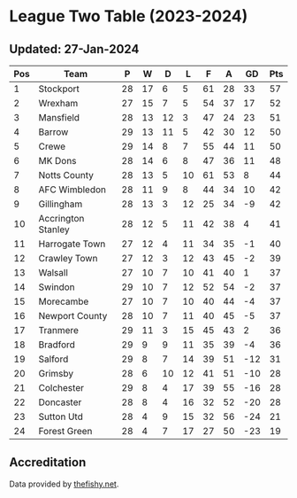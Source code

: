 # League Two Table (2023-2024)
## Updated: 27-Jan-2024

| Pos | Team | P | W | D | L | F | A | GD | Pts |
| --- | --- | --- | --- | --- | --- | --- | --- | --- | --- |
| 1 | Stockport | 28 | 17 | 6 | 5 | 61 | 28 | 33 | 57 |
| 2 | Wrexham | 27 | 15 | 7 | 5 | 54 | 37 | 17 | 52 |
| 3 | Mansfield | 28 | 13 | 12 | 3 | 47 | 24 | 23 | 51 |
| 4 | Barrow | 29 | 13 | 11 | 5 | 42 | 30 | 12 | 50 |
| 5 | Crewe | 29 | 14 | 8 | 7 | 55 | 44 | 11 | 50 |
| 6 | MK Dons | 28 | 14 | 6 | 8 | 47 | 36 | 11 | 48 |
| 7 | Notts County | 28 | 13 | 5 | 10 | 61 | 53 | 8 | 44 |
| 8 | AFC Wimbledon | 28 | 11 | 9 | 8 | 44 | 34 | 10 | 42 |
| 9 | Gillingham | 28 | 13 | 3 | 12 | 25 | 34 | -9 | 42 |
| 10 | Accrington Stanley | 28 | 12 | 5 | 11 | 42 | 38 | 4 | 41 |
| 11 | Harrogate Town | 27 | 12 | 4 | 11 | 34 | 35 | -1 | 40 |
| 12 | Crawley Town | 27 | 12 | 3 | 12 | 43 | 45 | -2 | 39 |
| 13 | Walsall | 27 | 10 | 7 | 10 | 41 | 40 | 1 | 37 |
| 14 | Swindon | 29 | 10 | 7 | 12 | 52 | 54 | -2 | 37 |
| 15 | Morecambe | 27 | 10 | 7 | 10 | 40 | 44 | -4 | 37 |
| 16 | Newport County | 28 | 10 | 7 | 11 | 40 | 45 | -5 | 37 |
| 17 | Tranmere | 29 | 11 | 3 | 15 | 45 | 43 | 2 | 36 |
| 18 | Bradford | 29 | 9 | 9 | 11 | 35 | 39 | -4 | 36 |
| 19 | Salford | 29 | 8 | 7 | 14 | 39 | 51 | -12 | 31 |
| 20 | Grimsby | 28 | 6 | 10 | 12 | 41 | 51 | -10 | 28 |
| 21 | Colchester | 29 | 8 | 4 | 17 | 39 | 55 | -16 | 28 |
| 22 | Doncaster | 28 | 8 | 4 | 16 | 32 | 52 | -20 | 28 |
| 23 | Sutton Utd | 28 | 4 | 9 | 15 | 32 | 56 | -24 | 21 |
| 24 | Forest Green | 28 | 4 | 7 | 17 | 27 | 50 | -23 | 19 |

## Accreditation 

Data provided by [thefishy.net](https://www.thefishy.net/).